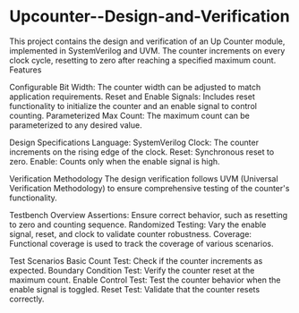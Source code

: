 # Upcounter--Design-and-Verification
This project contains the design and verification of an Up Counter module, implemented in SystemVerilog and UVM. The counter increments on every clock cycle, resetting to zero after reaching a specified maximum count.
Features

Configurable Bit Width: The counter width can be adjusted to match application requirements.
Reset and Enable Signals: Includes reset functionality to initialize the counter and an enable signal to control counting.
Parameterized Max Count: The maximum count can be parameterized to any desired value.

Design Specifications
Language: SystemVerilog
Clock: The counter increments on the rising edge of the clock.
Reset: Synchronous reset to zero.
Enable: Counts only when the enable signal is high.

Verification Methodology
The design verification follows UVM (Universal Verification Methodology) to ensure comprehensive testing of the counter's functionality.


Testbench Overview
Assertions: Ensure correct behavior, such as resetting to zero and counting sequence.
Randomized Testing: Vary the enable signal, reset, and clock to validate counter robustness.
Coverage: Functional coverage is used to track the coverage of various scenarios.


Test Scenarios
Basic Count Test: Check if the counter increments as expected.
Boundary Condition Test: Verify the counter reset at the maximum count.
Enable Control Test: Test the counter behavior when the enable signal is toggled.
Reset Test: Validate that the counter resets correctly.
